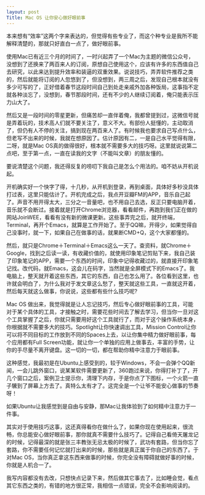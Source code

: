 ```yaml
---
layout: post
Title: Mac OS 让你安心做好眼前事
---
```


本来想有“效率”这两个字来表达的，但觉得有些专业了，而这个种专业是我所不能解释清楚的，那就只好直白一点了，做好眼前事。

使用Mac已有近三个月的时间了，一时兴起弄了一个Mac为主题的微信公众号，没想到了还换来了两百来人的订阅，原想自己使用这个，应该有许多的东西值自己去研究，以此来达到提升效率和装逼的双重效果。说说技巧，弄弄软件推荐之类的，然后就能将订阅的人忽悠到了，但没想到，两三周之后，发现自己根本就没有多少可写的了，正好借着春节这段时间自己到处走亲戚外加各种饭局，这事指不定就各种淡忘了，没想到，春节那段时间，还有不少的人继续订阅着，俺只能表示压力山大了。

然后又是一段时间的零星更新，但痛苦却一直伴着俺，我都曾提到过，这微信号就是弄着玩的，技术高人们就不要关注了，意义不大。有部份人挺懂的，主动取消了，但仍有人不停的关注，搞到现在两百来人了。有时候我也要求自己写点什么，但老写不出来的时候，我就在想原因了。估计原因有二，一是自己水平觉得有限，二呀，就是Mac OS真的做得很好，根本就不需要多大的技巧呀。这里就说说第二点吧，至于第一点，一直在读我的文字（不能叫文章）的朋友懂的。

要说清楚这个问题，我还得反复的唠叨下我自己是怎么个用法的。咱不妨从开机说起。

开机确实好一个快字了得，十几秒，从开机到登录，再到桌面，具体好多秒没具体打过表，这里只能估计了。开机完成之后，我点开豆瓣FM的APP，音乐自己起了。声音不用开得太大，三分之一音量吧，也不用自己去选，反正只要电脑开着，音乐就不会断过。接着就是打开Chrome浏览器，看看邮件，再跑到我们正在做的网站JoinWEE，看看有没有新的微课更新。这些事弄完之后，就开终端，Terminal，再开个Emacs，就算是工作开始了。至于QQ嘛，开得少，如果觉得自己没事时，就一下，如果自己在做事的话，就果断CMD+Q，这个大家都懂的。

然后，就只是Chrome＋Terminal＋Emacs这么一天了。查资料，就Chrome＋Google，找到之后读一读，有收藏价值的，就使用印象笔记剪贴下来，我自己装了印象笔记的APP，需要一个东西的时间，印象中记得收藏过的，就直接开印象笔记找。改代码，就Emacs，这会儿在码字，当然就是全屏模式下的Emacs了。我电脑上，整天就开着这些东西，其它的东西，自己也怎么用了。各位看到这里，也许就会明白了，为什么我对于发文章这么愁了，整天就这些工具，一直就这开着，然后每天就这么做事，你说说，这些都有些什么技巧呢?

Mac OS 做出来，我觉得就是让人忘记技巧，然后专心做好眼前事的工具，可能对于某个具体的工具，才接触之时，需要花些时间去了解去学习，但当你一旦对这个工具掌握了之后，你就只需要用好这个工具就行了，而对于这个操作系统本身，你根据就不需要多大的技巧。Spotlight让你快速调出工具，Mission Control让你可以将不同目标的工作放到不同的Spaces上去，以让你集中精力做好眼前事，每个应用都有Full Screen功能，就让你一个单独的应用上做事去，丰富的手势，让你的手尽量不离开键盘。这一切的一切，都在帮助你精中注意力于眼前事。

这种感觉，我最初是在Ubuntu上感受到的，较于Windows，不会一会弹个QQ新闻，一会儿跳外窗口，说某某软件需要更新了，360跑过来说，你得打补丁了，开几个窗口之后，案例卫士提示你，清理下内存，于是你点了下图标，一个火箭一直子驣到了屏幕上方去了。真特么太有才了。这完全是一个让爷不能安心做事的节奏呀！

如果Ubuntu让我感觉到是自由与安静，那Mac让我体验到了如何精中注意力于一件事。

其实对于使用技巧这事，这还真得看你在做什么了，如果你现在使用起来，很流畅，你总能安心做好眼前事，那你就真不需要什么技巧了。记得自己看倚天屠龙记的时候，记得最深的就是张三丰教张无忌太极的时候了，武功有套路，但当你忘了套路，你不需要任何记忆就打出来的时候，那些就是真正属于你自己的东西了。于对Mac OS，当你真正拿这东西来做事的时候，你完全没有障碍就做好事的时候，你就是人机合一了。

我写内容都没有去改，只想快点记录下来，然后做其它事去了，比如睡会觉，看点其它东西之类的，有错的地方很正常，我相信一点错误，完全不会影响阅读的。
